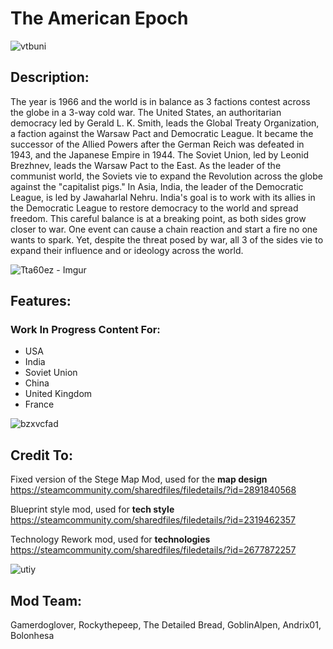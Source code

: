 # The American Epoch

![vtbuni](https://github.com/gamerlovesdogs17/TheAmericanEpoch/assets/145847426/df92ec44-58c5-4bd4-8452-fd26c6c25384)

## Description: 
The year is 1966 and the world is in balance as 3 factions contest across the globe in a 3-way cold war. The United States, an authoritarian democracy led by Gerald L. K. Smith, leads the Global Treaty Organization, a faction against the Warsaw Pact and Democratic League. It became the successor of the Allied Powers after the German Reich was defeated in 1943, and the Japanese Empire in 1944. The Soviet Union, led by Leonid Brezhnev, leads the Warsaw Pact to the East. As the leader of the communist world, the Soviets vie to expand the Revolution across the globe against the "capitalist pigs." In Asia, India, the leader of the Democratic League, is led by Jawaharlal Nehru. India's goal is to work with its allies in the Democratic League to restore democracy to the world and spread freedom. This careful balance is at a breaking point, as both sides grow closer to war. One event can cause a chain reaction and start a fire no one wants to spark. Yet, despite the threat posed by war, all 3 of the sides vie to expand their influence and or ideology across the world. 

![Tta60ez - Imgur](https://github.com/gamerlovesdogs17/TheAmericanEpoch/assets/145847426/5d191a88-0f2b-41e6-beea-1c65c67820fc)

## Features:

### Work In Progress Content For:
- USA
- India
- Soviet Union
- China
- United Kingdom
- France

![bzxvcfad](https://github.com/gamerlovesdogs17/TheAmericanEpoch/assets/145847426/8d1f608e-c3fb-462b-b31b-e5298fb81480)

## Credit To:

Fixed version of the Stege Map Mod, used for the **map design**
https://steamcommunity.com/sharedfiles/filedetails/?id=2891840568

Blueprint style mod, used for **tech style**
https://steamcommunity.com/sharedfiles/filedetails/?id=2319462357

Technology Rework mod, used for **technologies**
https://steamcommunity.com/sharedfiles/filedetails/?id=2677872257

![utiy](https://github.com/gamerlovesdogs17/TheAmericanEpoch/assets/145847426/cf258fcb-f261-493b-ba50-9354f343dd3a)

## Mod Team:

Gamerdoglover, Rockythepeep, The Detailed Bread, GoblinAlpen, Andrix01, Bolonhesa



